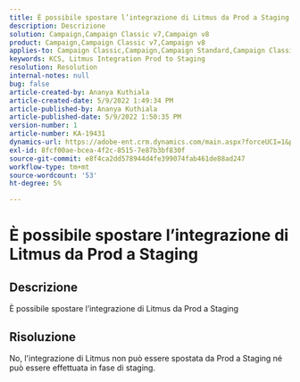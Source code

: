 ```yaml
---
title: È possibile spostare l’integrazione di Litmus da Prod a Staging
description: Descrizione
solution: Campaign,Campaign Classic v7,Campaign v8
product: Campaign,Campaign Classic v7,Campaign v8
applies-to: Campaign Classic,Campaign,Campaign Standard,Campaign Classic v7,Campaign v8
keywords: KCS, Litmus Integration Prod to Staging
resolution: Resolution
internal-notes: null
bug: false
article-created-by: Ananya Kuthiala
article-created-date: 5/9/2022 1:49:34 PM
article-published-by: Ananya Kuthiala
article-published-date: 5/9/2022 1:50:35 PM
version-number: 1
article-number: KA-19431
dynamics-url: https://adobe-ent.crm.dynamics.com/main.aspx?forceUCI=1&pagetype=entityrecord&etn=knowledgearticle&id=8d6a70d8-9ecf-ec11-a7b5-0022480a8e40
exl-id: 8fcf00ae-bcea-4f2c-8515-7e87b3bf830f
source-git-commit: e8f4ca2dd578944d4fe399074fab461de88ad247
workflow-type: tm+mt
source-wordcount: '53'
ht-degree: 5%

---
```


# È possibile spostare l’integrazione di Litmus da Prod a Staging

## Descrizione

È possibile spostare l’integrazione di Litmus da Prod a Staging

## Risoluzione


No, l&#39;integrazione di Litmus non può essere spostata da Prod a Staging né può essere effettuata in fase di staging.
